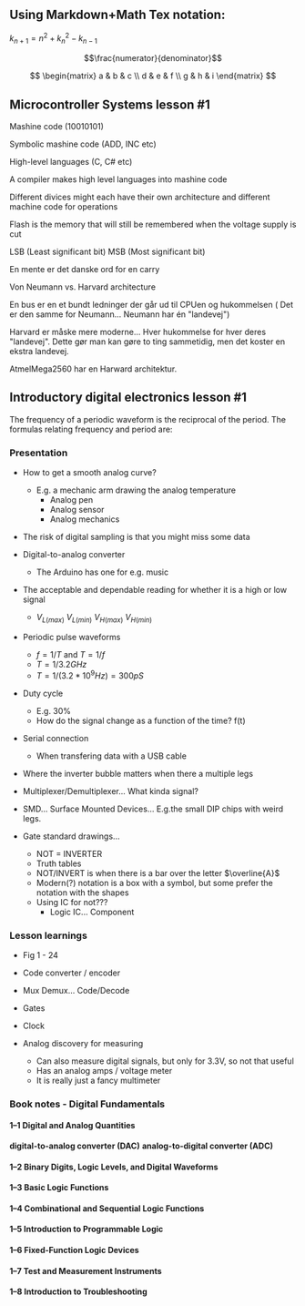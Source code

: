 
## Using Markdown+Math Tex notation:

$k_{n+1} = n^2 + k_n^2 - k_{n-1}$

$$\frac{numerator}{denominator}$$

$$
\begin{matrix}
  a & b & c \\
  d & e & f \\
  g & h & i
\end{matrix}
$$

## Microcontroller Systems lesson #1

Mashine code (10010101)

Symbolic mashine code (ADD, INC etc)

High-level languages (C, C# etc)

A compiler makes high level languages into mashine code

Different divices might each have their own architecture and different machine code for operations

Flash is the memory that will still be remembered when the voltage supply is cut

LSB (Least significant bit)
MSB (Most significant bit)

En mente er det danske ord for en carry

Von Neumann vs. Harvard architecture

En bus er en et bundt ledninger der går ud til CPUen og hukommelsen ( Det er den samme for Neumann... Neumann har én "landevej")

Harvard er måske mere moderne... Hver hukommelse for hver deres "landevej". Dette gør man kan gøre to ting sammetidig, men det koster en ekstra landevej.

AtmelMega2560 har en Harward architektur.

## Introductory digital electronics lesson #1

The frequency of a periodic waveform is the reciprocal of the period. The formulas relating frequency and period are:


### Presentation

* How to get a smooth analog curve?
    * E.g. a mechanic arm drawing the analog temperature
        * Analog pen
        * Analog sensor
        * Analog mechanics
* The risk of digital sampling is that you might miss some data
* Digital-to-analog converter
    * The Arduino has one for e.g. music
* The acceptable and dependable reading for whether it is a high or low signal
    * $V_{L(max)}$ $V_{L(min)}$ $V_{H(max)}$ $V_{H(min)}$ 
* Periodic pulse waveforms
    * $f = 1/T$ and $T = 1/f$
    * $T = 1/3.2GHz$
    * $T = 1/(3.2 * 10^9 Hz) = 300pS$
* Duty cycle
    * E.g. 30%
    * How do the signal change as a function of the time? f(t)
* Serial connection
    * When transfering data with a USB cable
* Where the inverter bubble matters when there a multiple legs
* Multiplexer/Demultiplexer... What kinda signal?
* SMD... Surface Mounted Devices... E.g.the small DIP chips with weird legs.

* Gate standard drawings...
    * NOT = INVERTER
    * Truth tables
    * NOT/INVERT is when there is a bar over the letter $\overline{A}$
    * Modern(?) notation is a box with a symbol, but some prefer the notation with the shapes
    * Using IC for not???
        * Logic IC... Component


### Lesson learnings

* Fig 1 - 24
* Code converter / encoder
* Mux Demux... Code/Decode
* Gates
* Clock

* Analog discovery for measuring
    * Can also measure digital signals, but only for 3.3V, so not that useful
    * Has an analog amps / voltage meter
    * It is really just a fancy multimeter

### Book notes - Digital Fundamentals

#### 1–1 Digital and Analog Quantities 

**digital-to-analog converter (DAC)**
**analog-to-digital converter (ADC)**


#### 1–2 Binary Digits, Logic Levels, and Digital Waveforms


#### 1–3 Basic Logic Functions

#### 1–4 Combinational and Sequential Logic Functions

#### 1–5 Introduction to Programmable Logic
#### 1–6 Fixed-Function Logic Devices
#### 1–7 Test and Measurement Instruments
#### 1–8 Introduction to Troubleshooting
